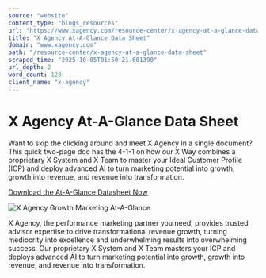```yaml
---
source: "website"
content_type: "blogs_resources"
url: "https://www.xagency.com/resource-center/x-agency-at-a-glance-data-sheet"
title: "X Agency At-A-Glance Data Sheet"
domain: "www.xagency.com"
path: "/resource-center/x-agency-at-a-glance-data-sheet"
scraped_time: "2025-10-05T01:50:21.601390"
url_depth: 2
word_count: 128
client_name: "x-agency"
---
```


# X Agency At-A-Glance Data Sheet

Want to skip the clicking around and meet X Agency in a single document? This quick two-page doc has the 4-1-1 on how our X Way combines a proprietary X System and X Team to master your Ideal Customer Profile (ICP) and deploy advanced AI to turn marketing potential into growth, growth into revenue, and revenue into transformation.

[Download the At-A-Glance Datasheet Now](https://www.xagency.com/hubfs/X-Agency-2025-At-A-Glance.pdf)

![X Agency Growth Marketing At-A-Glance](https://www.xagency.com/hs-fs/hubfs/x-agency-ataglance-preview-1.png?width=400&height=561&name=x-agency-ataglance-preview-1.png)

X Agency, the performance marketing partner you need, provides trusted advisor expertise to drive transformational revenue growth, turning mediocrity into excellence and underwhelming results into overwhelming success. Our proprietary X System and X Team masters your ICP and deploys advanced AI to turn marketing potential into growth, growth into revenue, and revenue into transformation.